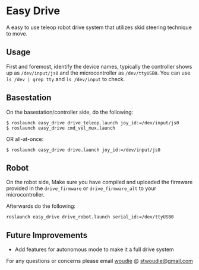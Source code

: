 # Easy Drive

A easy to use teleop robot drive system that utilizes skid steering technique to move.

##  Usage
First and foremost, identify the device names, typically the controller shows up as `/dev/input/js0` and the microcontroller as `/dev/ttyUSB0`. 
You can use `ls /dev | grep tty` and `ls /dev/input` to check. 
## Basestation
On the basestation/controller side, do the following:
```
$ roslaunch easy_drive drive_teleop.launch joy_id:=/dev/input/js0
$ roslaunch easy_drive cmd_vel_mux.launch
```
OR all-at-once:
```
$ roslaunch easy_drive drive.launch joy_id:=/dev/input/js0
```
## Robot
On the robot side, Make sure you have compiled and uploaded the firmware provided in the `drive_firmware` or `drive_firmware_alt` to your microcontroller. 

Afterwards do the following:
```
roslaunch easy_drive drive_robot.launch serial_id:=/dev/ttyUSB0
```
## Future Improvements
- Add features for autonomous mode to make it a full drive system

For any questions or concerns please email [woudie](https://github.com/woudie) @ stwoudie@gmail.com
